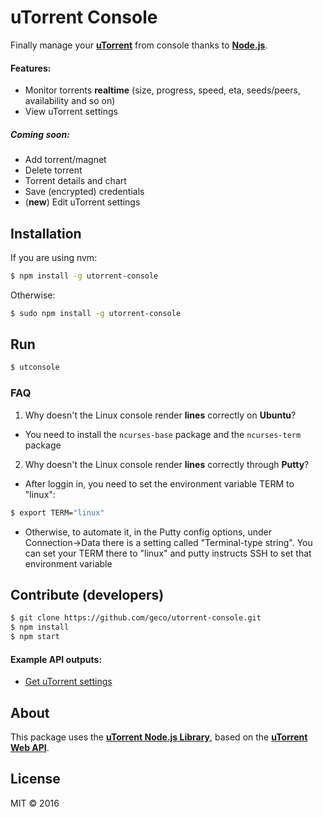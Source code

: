 # uTorrent Console
Finally manage your __<a href="http://www.utorrent.com/" title="uTorrent" target="_blank">uTorrent</a>__ from console thanks to __<a href="https://nodejs.org" title="Node.js" target="_blank">Node.js</a>__.

#### Features:
- Monitor torrents __realtime__ (size, progress, speed, eta, seeds/peers, availability and so on)
- View uTorrent settings

##### Coming soon:
- Add torrent/magnet
- Delete torrent
- Torrent details and chart
- Save (encrypted) credentials
- (__new__) Edit uTorrent settings

## Installation
If you are using nvm:
```sh
$ npm install -g utorrent-console
```
Otherwise:
```sh
$ sudo npm install -g utorrent-console
```

## Run
```sh
$ utconsole
```
### FAQ
1. Why doesn't the Linux console render __lines__ correctly on __Ubuntu__?
  - You need to install the `ncurses-base` package and the `ncurses-term` package
2. Why doesn't the Linux console render __lines__ correctly through __Putty__?
  - After loggin in, you need to set the environment variable TERM to "linux":
  ```sh
  $ export TERM="linux"
  ```
  - Otherwise, to automate it, in the Putty config options, under Connection->Data there is a setting called "Terminal-type string". You can set your TERM there to "linux" and putty instructs SSH to set that environment variable

## Contribute (developers)
```sh
$ git clone https://github.com/geco/utorrent-console.git
$ npm install
$ npm start
```
#### Example API outputs:
- <a href="https://github.com/geco/utorrent-console/blob/master/outputs/getSettings.json" target="_blank">Get uTorrent settings</a>


## About
This package uses the __<a href="https://github.com/geco/library-utorrent" title="uTorrent library" target="_blank">uTorrent Node.js Library</a>__, based on the __<a href="http://help.utorrent.com/customer/portal/topics/664593/articles" title="uTorrent Web API" target="_blank">uTorrent Web API</a>__.


## License
MIT &copy; 2016
